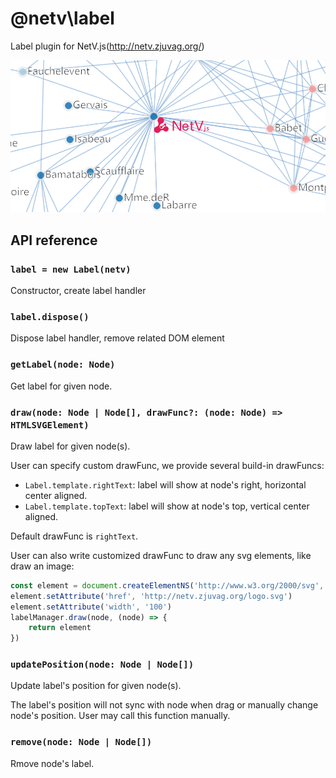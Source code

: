 # @netv\label

Label plugin for NetV.js(http://netv.zjuvag.org/)

![label](https://github.com/ZJUVAI/NetV.js/raw/dev/packages/label/images/label.png)

## API reference

### `label = new Label(netv)`

Constructor, create label handler

### `label.dispose()`

Dispose label handler, remove related DOM element

### `getLabel(node: Node)`

Get label for given node.

### `draw(node: Node | Node[], drawFunc?: (node: Node) => HTMLSVGElement)`

Draw label for given node(s).

User can specify custom drawFunc, we provide several build-in drawFuncs:

-   `Label.template.rightText`: label will show at node's right, horizontal center aligned.
-   `Label.template.topText`: label will show at node's top, vertical center aligned.

Default drawFunc is `rightText`.

User can also write customized drawFunc to draw any svg elements, like draw an image:

```js
const element = document.createElementNS('http://www.w3.org/2000/svg', 'image')
element.setAttribute('href', 'http://netv.zjuvag.org/logo.svg')
element.setAttribute('width', '100')
labelManager.draw(node, (node) => {
    return element
})
```

### `updatePosition(node: Node | Node[])`

Update label's position for given node(s).

The label's position will not sync with node when drag or manually change node's position. User may call this function manually.

### `remove(node: Node | Node[])`

Rmove node's label.
